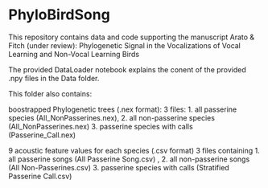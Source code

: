 # PhyloBirdSong

This repository contains data and code supporting the manuscript Arato & Fitch (under review): Phylogenetic Signal in the Vocalizations of 
Vocal Learning and Non-Vocal Learning Birds


The provided DataLoader notebook explains the conent of the provided .npy files in the Data folder.

This folder also contains:

boostrapped Phylogenetic trees (.nex format): 
3 files: 1. all passerine species (All_NonPasserines.nex), 2. all non-passerine species (All_NonPasserines.nex) 3. passerine species with calls (Passerine_Call.nex)

9 acoustic feature values for each species  (.csv format)
3 files containing 1. all passerine songs  (All Passerine Song.csv) , 2. all non-passerine songs (All Non-Passerines.csv)  3. passerine species with calls (Stratified Passerine Call.csv)

